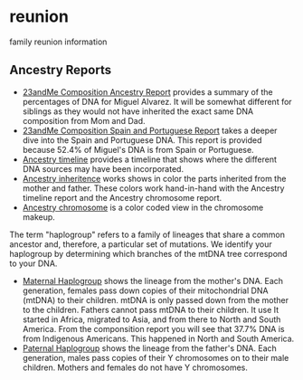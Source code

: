 # reunion
family reunion information

## Ancestry Reports
- [23andMe Composition Ancestry Report](./23andMe/ancestry_composition.pdf) provides a summary of the percentages of DNA for Miguel Alvarez. It will be somewhat different for siblings as they would not have inherited the exact same DNA composition from Mom and Dad.
- [23andMe Composition Spain and Portuguese Report](./23andMe/ancestry_composition52.4_SpainishPortuguese.pdf) takes a deeper dive into the Spain and Portuguese DNA. This report is provided because 52.4% of Miguel's DNA is from Spain or Portuguese.
- [Ancestry timeline](./23andMe/ancestry_timeline.pdf) provides a timeline that shows where the different DNA sources may have been incorporated. 
- [Ancestry inheritence](./23andMe/ancestry_inheritence.pdf) works shows in color the parts inherited from the mother and father. These colors work hand-in-hand with the Ancestry timeline report and the Ancestry chromosome report.
- [Ancestry chromosome](./23andMe/ancestry_chromosome.pdf) is a color coded view in the chromosome makeup.

The term "haplogroup" refers to a family of lineages that share a common ancestor and, therefore, a particular set of mutations. We identify your haplogroup by determining which branches of the mtDNA tree correspond to your DNA.

- [Maternal Haplogroup](./23andMe/maternal_haplogroup.pdf) shows the lineage from the mother's DNA. Each generation, females pass down copies of their mitochondrial DNA (mtDNA) to their children. mtDNA is only passed down from the mother to the children. Fathers cannot pass mtDNA to their children. It use  It started in Africa, migrated to Asia, and from there to North and South America. From the componsition report you will see that 37.7% DNA is from Indigenous Americans. This happened in North and South America. 
- [Paternal Haplogroup](./23andMe/paternal_haplogroup.pdf) shows the lineage from the father's DNA. Each generation, males pass copies of their Y chromosomes on to their male children. Mothers and females do not have Y chromosomes.
